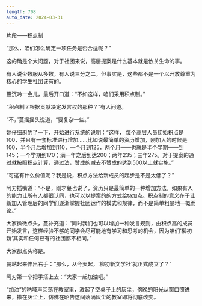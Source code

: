 ```yaml
---
length: 708
auto_date: 2024-03-31
---
```


片段——积点制

“那么，咱们怎么确定一项任务是否合适呢？”

这的确是个大问题，对于社团来说，高层提案是什么基本就是攸关生命的事。

有人说少数服从多数，有人说三分之二，但事实是，这些都不是一个以开放尊重为核心的学生社团该有的。

蔓沉吟一会儿，最后开口道：“不如这样，咱们采用积点制。”

“积点制？根据贡献决定发言权的那种？”有人问道。

“不，”蔓摇摇头说道，“要复杂一些。”

她仔细斟酌了一下，开始进行系统的说明：“这样， 每个高层人员初始积点是100，并且有一套标准进行增加……比如说最简单的资历增加，刚加入的时候是100，半个月后增加到110，一个月到125，两个月——也就是半个学期——到145；一个学期到170；满一年之后到达200；两年235；三年275。对于提案的通过就按照积点计算，通过法，赞成的减去不赞成的达到500以上就实施。”

“可这有什么价值呢？我是说，积点方法给新成员的起步是不是太低了？”

阿刃插嘴道：“不是，刚才蔓也说了，资历只是最简单的一种增加方法，如果有人的能力让所有人都很认同，也可以以提案的的方式给ta加点。积点制的意义在于让新加入管理层的同学们逐渐掌握社团运作的模式和规律，而不是简单粗暴地一概而论。”

大家微微点头，蔓补充道：“同时我们也可以增加一种发言规则，由积点高的成员开始发言，这样经验不够的同学会尽可能地有学习和思考的机会，因为咱们‘柳初新’其实和任何已有的社团都不相同。”

大家都点头称是。

蔓站起来伸出右手：“那么，从今天起，‘柳初新文学社’就正式成立了？”

阿刃第一个把手搭上去：“大家一起加油吧。”

“加油”的呐喊声回荡在教室里，激起了空桌子上的灰尘，傍晚的阳光从窗口照进来，撒在灰尘上，仿佛在昭告这间落满灰尘的教室即将彻底改变。

